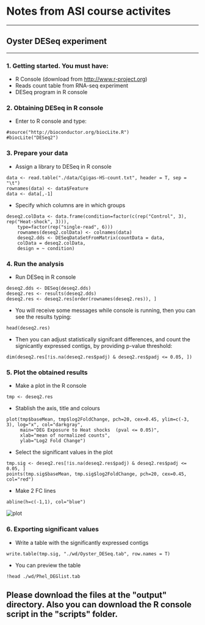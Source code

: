 

# Notes from ASI course activites
---

## Oyster DESeq experiment


---

### 1. Getting started. You must have:
* R Console (download from <http://www.r-project.org>)
* Reads count table from RNA-seq experiment
* DESeq program in R console

### 2. Obtaining DESeq in R console
* Enter to R console and type:

````
#source("http://bioconductor.org/biocLite.R")
#biocLite("DESeq2")
````
### 3. Prepare your data 
* Assign a library to DESeq in R console

````
data <- read.table("./data/Cgigas-HS-count.txt", header = T, sep = "\t")
rownames(data) <- data$Feature
data <- data[,-1]
````
* Specify which columns are in which groups


````
deseq2.colData <- data.frame(condition=factor(c(rep("Control", 3), rep("Heat-shock", 3))), 
    type=factor(rep("single-read", 6)))
	rownames(deseq2.colData) <- colnames(data)
	deseq2.dds <- DESeqDataSetFromMatrix(countData = data,
    colData = deseq2.colData, 
    design = ~ condition)
````

### 4. Run the analysis
* Run DESeq in R console

````
deseq2.dds <- DESeq(deseq2.dds)
deseq2.res <- results(deseq2.dds)
deseq2.res <- deseq2.res[order(rownames(deseq2.res)), ]
````

* You will receive some messages while console is running, then you can see the results typing:

````
head(deseq2.res)
````

* Then you can adjust statistically signifcant differences, and count the signicantly expressed contigs, by providing p-value threshold:

```
dim(deseq2.res[!is.na(deseq2.res$padj) & deseq2.res$padj <= 0.05, ])
````


### 5. Plot the obtained results
* Make a plot in the R console 

````
tmp <- deseq2.res
````

* Stablish the axis, title and colours

````
plot(tmp$baseMean, tmp$log2FoldChange, pch=20, cex=0.45, ylim=c(-3, 3), log="x", col="darkgray",
     main="DEG Exposure to Heat shocks  (pval <= 0.05)",
     xlab="mean of normalized counts",
     ylab="Log2 Fold Change")
````

* Select the significant values in the plot

````
tmp.sig <- deseq2.res[!is.na(deseq2.res$padj) & deseq2.res$padj <= 0.05, ]
points(tmp.sig$baseMean, tmp.sig$log2FoldChange, pch=20, cex=0.45, col="red")
````

* Make 2 FC lines

````
abline(h=c(-1,1), col="blue")
````

![plot](../output/Rplot.jpg)

### 6. Exporting significant values

* Write a table with the significantly expressed contigs

````
write.table(tmp.sig, "./wd/Oyster_DESeq.tab", row.names = T)
````
* You can preview the table

````
!head ./wd/Phel_DEGlist.tab
````

## Please download the files at the "output" directory. Also you can download the R console script in the "scripts" folder.













                                    